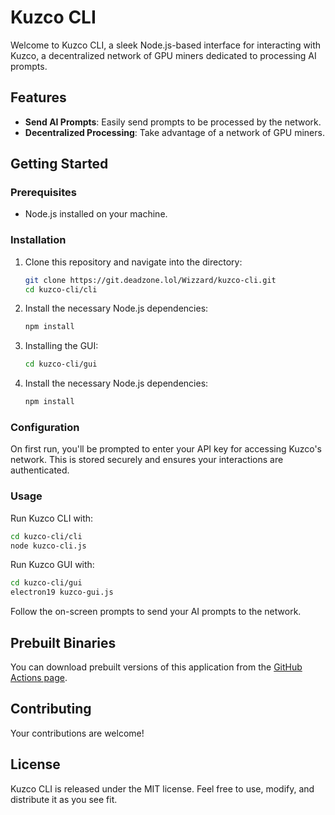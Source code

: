 # Kuzco CLI

Welcome to Kuzco CLI, a sleek Node.js-based interface for interacting with Kuzco, a decentralized network of GPU miners dedicated to processing AI prompts. 


## Features

- **Send AI Prompts**: Easily send prompts to be processed by the network.
- **Decentralized Processing**: Take advantage of a network of GPU miners.

## Getting Started

### Prerequisites

- Node.js installed on your machine.

### Installation

1. Clone this repository and navigate into the directory:
   ```bash
   git clone https://git.deadzone.lol/Wizzard/kuzco-cli.git
   cd kuzco-cli/cli
   ```

2. Install the necessary Node.js dependencies:
   ```bash
   npm install
   ```

3. Installing the GUI:
   ```bash
   cd kuzco-cli/gui
   ```

4. Install the necessary Node.js dependencies:
   ```bash
   npm install
   ```

### Configuration

On first run, you'll be prompted to enter your API key for accessing Kuzco's network. This is stored securely and ensures your interactions are authenticated.

### Usage

Run Kuzco CLI with:
```bash
cd kuzco-cli/cli
node kuzco-cli.js
```

Run Kuzco GUI with:
```bash
cd kuzco-cli/gui
electron19 kuzco-gui.js
```

Follow the on-screen prompts to send your AI prompts to the network.

## Prebuilt Binaries

You can download prebuilt versions of this application from the [GitHub Actions page](https://github.com/CODJointOps/kuzco-cli/actions).

## Contributing

Your contributions are welcome!

## License

Kuzco CLI is released under the MIT license. Feel free to use, modify, and distribute it as you see fit.